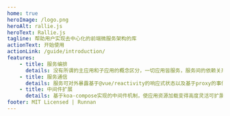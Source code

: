 ```yaml
---
home: true
heroImage: /logo.png
heroAlt: rallie.js
heroText: Rallie.js
tagline: 帮助用户实现去中心化的前端微服务架构的库
actionText: 开始使用
actionLink: /guide/introduction/
features:
    - title: 服务编排
      details: 没有所谓的主应用和子应用的概念区分，一切应用皆服务，服务间的依赖关系由rallie管理和编排
    - title: 服务通信
      details: 服务可对外暴露基于@vue/reactivity的响应式状态以及基于proxy的事件和方法
    - title: 中间件扩展
      details: 基于koa-compose实现的中间件机制，使应用资源加载变得高度灵活可扩展
footer: MIT Licensed | Runnan
---
```

